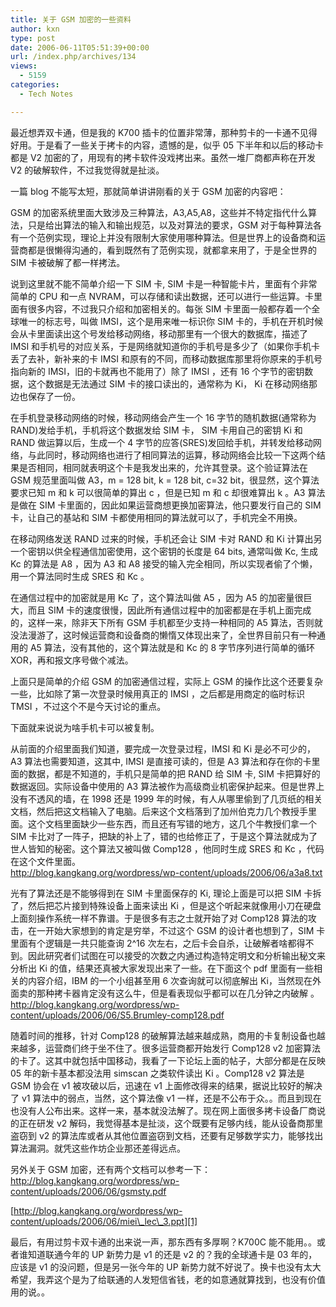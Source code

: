 ```yaml
---
title: 关于 GSM 加密的一些资料
author: kxn
type: post
date: 2006-06-11T05:51:39+00:00
url: /index.php/archives/134
views:
  - 5159
categories:
  - Tech Notes

---
```

最近想弄双卡通，但是我的 K700 插卡的位置非常薄，那种剪卡的一卡通不见得好用。于是看了一些关于拷卡的内容，遗憾的是，似乎 05 下半年和以后的移动卡都是 V2 加密的了，用现有的拷卡软件没戏拷出来。虽然一堆厂商都声称在开发 V2 的破解软件，不过我觉得就是扯淡。

一篇 blog 不能写太短，那就简单讲讲刚看的关于 GSM 加密的内容吧：

GSM 的加密系统里面大致涉及三种算法，A3,A5,A8，这些并不特定指代什么算法，只是给出算法的输入和输出规范，以及对算法的要求，GSM 对于每种算法各有一个范例实现，理论上并没有限制大家使用哪种算法。但是世界上的设备商和运营商都是很懒得沟通的，看到既然有了范例实现，就都拿来用了，于是全世界的 SIM 卡被破解了都一样拷法。

说到这里就不能不简单介绍一下 SIM 卡, SIM 卡是一种智能卡片，里面有个非常简单的 CPU 和一点 NVRAM，可以存储和读出数据，还可以进行一些运算。卡里面有很多内容，不过我只介绍和加密相关的。每张 SIM 卡里面一般都存着一个全球唯一的标志号，叫做 IMSI，这个是用来唯一标识你 SIM 卡的，手机在开机时候会从卡里面读出这个号发给移动网络，移动那里有一个很大的数据库，描述了 IMSI 和手机号的对应关系，于是网络就知道你的手机号是多少了（如果你手机卡丢了去补，新补来的卡 IMSI 和原有的不同，而移动数据库那里将你原来的手机号指向新的 IMSI，旧的卡就再也不能用了）除了 IMSI ，还有 16 个字节的密钥数据，这个数据是无法通过 SIM 卡的接口读出的，通常称为 Ki， Ki 在移动网络那边也保存了一份。

在手机登录移动网络的时候，移动网络会产生一个 16 字节的随机数据(通常称为 RAND)发给手机，手机将这个数据发给 SIM 卡， SIM 卡用自己的密钥 Ki 和 RAND 做运算以后，生成一个 4 字节的应答(SRES)发回给手机，并转发给移动网络，与此同时，移动网络也进行了相同算法的运算，移动网络会比较一下这两个结果是否相同，相同就表明这个卡是我发出来的，允许其登录。这个验证算法在 GSM 规范里面叫做 A3，m = 128 bit, k = 128 bit, c=32 bit，很显然，这个算法要求已知 m 和 k 可以很简单的算出 c ，但是已知 m 和 c 却很难算出 k 。A3 算法是做在 SIM 卡里面的，因此如果运营商想更换加密算法，他只要发行自己的 SIM 卡，让自己的基站和 SIM 卡都使用相同的算法就可以了，手机完全不用换。

在移动网络发送 RAND 过来的时候，手机还会让 SIM 卡对 RAND 和 Ki 计算出另一个密钥以供全程通信加密使用，这个密钥的长度是 64 bits, 通常叫做 Kc, 生成 Kc 的算法是 A8 ，因为 A3 和 A8 接受的输入完全相同，所以实现者偷了个懒，用一个算法同时生成 SRES 和 Kc 。

在通信过程中的加密就是用 Kc 了，这个算法叫做 A5 ，因为 A5 的加密量很巨大，而且 SIM 卡的速度很慢，因此所有通信过程中的加密都是在手机上面完成的，这样一来，除非天下所有 GSM 手机都至少支持一种相同的 A5 算法，否则就没法漫游了，这时候运营商和设备商的懒惰又体现出来了，全世界目前只有一种通用的 A5 算法，没有其他的，这个算法就是和 Kc 的 8 字节序列进行简单的循环 XOR，再和报文序号做个减法。

上面只是简单的介绍 GSM 的加密通信过程，实际上 GSM 的操作比这个还要复杂一些，比如除了第一次登录时候用真正的 IMSI ，之后都是用商定的临时标识 TMSI ，不过这个不是今天讨论的重点。

下面就来说说为啥手机卡可以被复制。

从前面的介绍里面我们知道，要完成一次登录过程，IMSI 和 Ki 是必不可少的，A3 算法也需要知道，这其中, IMSI 是直接可读的，但是 A3 算法和存在你的卡里面的数据，都是不知道的，手机只是简单的把 RAND 给 SIM 卡, SIM 卡把算好的数据返回。实际设备中使用的 A3 算法被作为高级商业机密保护起来。但是世界上没有不透风的墙，在 1998 还是 1999 年的时候，有人从哪里偷到了几页纸的相关文档，然后把这文档输入了电脑。后来这个文档落到了加州伯克力几个教授手里面。这个文档里面缺少一些东西，而且还有写错的地方，这几个牛教授们拿一个 SIM 卡比对了一阵子，把缺的补上了，错的也给修正了，于是这个算法就成为了世人皆知的秘密。这个算法又被叫做 Comp128 ，他同时生成 SRES 和 Kc ，代码在这个文件里面。  
<http://blog.kangkang.org/wordpress/wp-content/uploads/2006/06/a3a8.txt>

光有了算法还是不能够得到在 SIM 卡里面保存的 Ki, 理论上面是可以把 SIM 卡拆了，然后把芯片接到特殊设备上面来读出 Ki ，但是这个听起来就像用小刀在硬盘上面刻操作系统一样不靠谱。于是很多有志之士就开始了对 Comp128 算法的攻击，在一开始大家想到的肯定是穷举，不过这个 GSM 的设计者也想到了，SIM 卡里面有个逻辑是一共只能查询 2^16 次左右，之后卡会自杀，让破解者啥都得不到。因此研究者们试图在可以接受的次数之内通过构造特定明文和分析输出秘文来分析出 Ki 的值，结果还真被大家发现出来了一些。在下面这个 pdf 里面有一些相关的内容介绍，IBM 的一个小组甚至用 6 次查询就可以彻底解出 Ki，当然现在外面卖的那种拷卡器肯定没有这么牛，但是看表现似乎都可以在几分钟之内破解 。  
<http://blog.kangkang.org/wordpress/wp-content/uploads/2006/06/S5.Brumley-comp128.pdf>

随着时间的推移，针对 Comp128 的破解算法越来越成熟，商用的卡复制设备也越来越多，运营商们终于坐不住了。很多运营商都开始发行 Comp128 v2 加密算法的卡了。这其中就包括中国移动，我看了一下论坛上面的帖子，大部分都是在反映 05 年的新卡基本都没法用 simscan 之类软件读出 Ki 。Comp128 v2 算法是 GSM 协会在 v1 被攻破以后，迅速在 v1 上面修改得来的结果，据说比较好的解决了 v1 算法中的弱点，当然，这个算法像 v1 一样，还是不公布于众。。而且到现在也没有人公布出来。这样一来，基本就没法解了。现在网上面很多拷卡设备厂商说的正在研发 v2 解码，我觉得基本是扯淡，这个既要有足够内线，能从设备商那里盗窃到 v2 的算法库或者从其他位置盗窃到文档，还要有足够数学实力，能够找出算法漏洞。就凭这些作坊企业那还差得远点。

另外关于 GSM 加密，还有两个文档可以参考一下：  
<http://blog.kangkang.org/wordpress/wp-content/uploads/2006/06/gsmsty.pdf>

[http://blog.kangkang.org/wordpress/wp-content/uploads/2006/06/miei\_lec\_3.ppt][1]

最后，有用过剪卡双卡通的出来说一声，那东西有多厚啊？K700C 能不能用。。或者谁知道联通今年的 UP 新势力是 v1 的还是 v2 的？我的全球通卡是 03 年的，应该是 v1 的没问题，但是另一张今年的 UP 新势力就不好说了。换卡也没有太大希望，我弄这个是为了给联通的人发短信省钱，老的如意通就算找到，也没有价值用的说。。

 [1]: http://blog.kangkang.org/wordpress/wp-content/uploads/2006/06/miei_lec_3.ppt